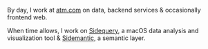 By day, I work at [atm.com](https://atm.com) on data, backend services & occasionally frontend web.

When time allows, I work on [Sidequery](https://sidequery.dev/), a macOS data analysis and visualization tool & [Sidemantic](https://github.com/sidequery/sidemantic), a semantic layer.

